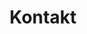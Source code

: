 ---
title : "Kontakt"
description : "Wenn Sie Hilfe brauchen, sind wir für Sie da"
layout : "contact"
draft : false

contact:
  subtitle: "Kontakt"
  title: "Lassen Sie uns reden!"
  description: "Wenn Sie nicht weiterkommen, können Sie sich jederzeit an uns wenden."

contactInfo:
  - title: "Haben Sie noch Fragen?"
    content: "Schreiben Sie uns eine EMail <br>
    [blockchaindaily@datafortress.cloud](mailto:blockchaindaily@datafortress.cloud)<br>
    [+4915224556134](tel:+4915224556134) <br>
    Montag - Freitag <br>
    9:00 TO 18:00 UTC"

  - title: "DataFortress.cloud Office"
    content: "Georgenstraße 13, 86152 Augsburg, Germany"

  # - title: "UK Office"
  #   content: "57 Folkestone Road. <br> AB54 5XQ, <br> Winston"
---